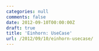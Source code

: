 ```yaml
---
categories: null
comments: false
date: 2012-09-10T00:00:00Z
draft: true
title: 'Einhorn: UseCase'
url: /2012/09/10/einhorn-usecase/
---
```

